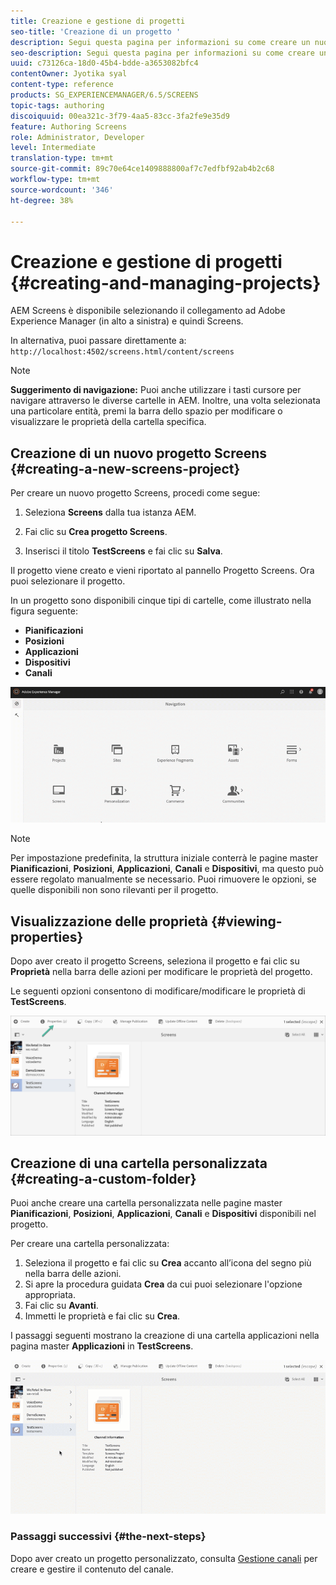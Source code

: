 ```yaml
---
title: Creazione e gestione di progetti
seo-title: 'Creazione di un progetto '
description: Segui questa pagina per informazioni su come creare un nuovo progetto Screens.
seo-description: Segui questa pagina per informazioni su come creare un nuovo progetto Screens.
uuid: c73126ca-18d0-45b4-bdde-a3653082bfc4
contentOwner: Jyotika syal
content-type: reference
products: SG_EXPERIENCEMANAGER/6.5/SCREENS
topic-tags: authoring
discoiquuid: 00ea321c-3f79-4aa5-83cc-3fa2fe9e35d9
feature: Authoring Screens
role: Administrator, Developer
level: Intermediate
translation-type: tm+mt
source-git-commit: 89c70e64ce1409888800af7c7edfbf92ab4b2c68
workflow-type: tm+mt
source-wordcount: '346'
ht-degree: 38%

---
```



# Creazione e gestione di progetti {#creating-and-managing-projects}

AEM Screens è disponibile selezionando il collegamento ad Adobe Experience Manager (in alto a sinistra) e quindi Screens.

In alternativa, puoi passare direttamente a: `http://localhost:4502/screens.html/content/screens`


>[!NOTE]
>**Suggerimento di navigazione:**
>Puoi anche utilizzare i tasti cursore per navigare attraverso le diverse cartelle in AEM. Inoltre, una volta selezionata una particolare entità, premi la barra dello spazio per modificare o visualizzare le proprietà della cartella specifica.

## Creazione di un nuovo progetto Screens {#creating-a-new-screens-project}

Per creare un nuovo progetto Screens, procedi come segue:

1. Seleziona **Screens** dalla tua istanza AEM.

1. Fai clic su **Crea progetto Screens**.

1. Inserisci il titolo **TestScreens** e fai clic su **Salva**.

Il progetto viene creato e vieni riportato al pannello Progetto Screens. Ora puoi selezionare il progetto.

In un progetto sono disponibili cinque tipi di cartelle, come illustrato nella figura seguente:

* **Pianificazioni**
* **Posizioni**
* **Applicazioni**
* **Dispositivi**
* **Canali**

![player1](assets/create-project.gif)

>[!NOTE]
>
>Per impostazione predefinita, la struttura iniziale conterrà le pagine master **Pianificazioni**, **Posizioni**, **Applicazioni**, **Canali** e **Dispositivi**, ma questo può essere regolato manualmente se necessario. Puoi rimuovere le opzioni, se quelle disponibili non sono rilevanti per il progetto.


## Visualizzazione delle proprietà {#viewing-properties}

Dopo aver creato il progetto Screens, seleziona il progetto e fai clic su **Proprietà** nella barra delle azioni per modificare le proprietà del progetto.

Le seguenti opzioni consentono di modificare/modificare le proprietà di **TestScreens**.

![immagine](assets/create-project2.png)


## Creazione di una cartella personalizzata {#creating-a-custom-folder}

Puoi anche creare una cartella personalizzata nelle pagine master **Pianificazioni**, **Posizioni**, **Applicazioni**, **Canali** e **Dispositivi** disponibili nel progetto.

Per creare una cartella personalizzata:

1. Seleziona il progetto e fai clic su **Crea** accanto all’icona del segno più nella barra delle azioni.
1. Si apre la procedura guidata **Crea** da cui puoi selezionare l&#39;opzione appropriata.
1. Fai clic su **Avanti**.
1. Immetti le proprietà e fai clic su **Crea**.

I passaggi seguenti mostrano la creazione di una cartella applicazioni nella pagina master **Applicazioni** in **TestScreens**.

![player2-1](assets/create-project3.gif)

### Passaggi successivi {#the-next-steps}

Dopo aver creato un progetto personalizzato, consulta [Gestione canali](managing-channels.md) per creare e gestire il contenuto del canale.

